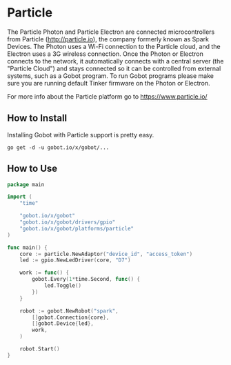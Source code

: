 # Particle

The Particle Photon and Particle Electron are connected microcontrollers from Particle (http://particle.io), the company formerly known as Spark Devices. The Photon uses a Wi-Fi connection to the Particle cloud, and the Electron uses a 3G wireless connection. Once the Photon or Electron connects to the network, it automatically connects with a central server (the "Particle Cloud") and stays connected so it can be controlled from external systems, such as a Gobot program. To run Gobot programs please make sure you are running default Tinker firmware on the Photon or Electron.

For more info about the Particle platform go to https://www.particle.io/

## How to Install

Installing Gobot with Particle support is pretty easy.

```
go get -d -u gobot.io/x/gobot/...
```

## How to Use

```go
package main

import (
	"time"

	"gobot.io/x/gobot"
	"gobot.io/x/gobot/drivers/gpio"
	"gobot.io/x/gobot/platforms/particle"
)

func main() {
	core := particle.NewAdaptor("device_id", "access_token")
	led := gpio.NewLedDriver(core, "D7")

	work := func() {
		gobot.Every(1*time.Second, func() {
			led.Toggle()
		})
	}

	robot := gobot.NewRobot("spark",
		[]gobot.Connection{core},
		[]gobot.Device{led},
		work,
	)

	robot.Start()
}
```
